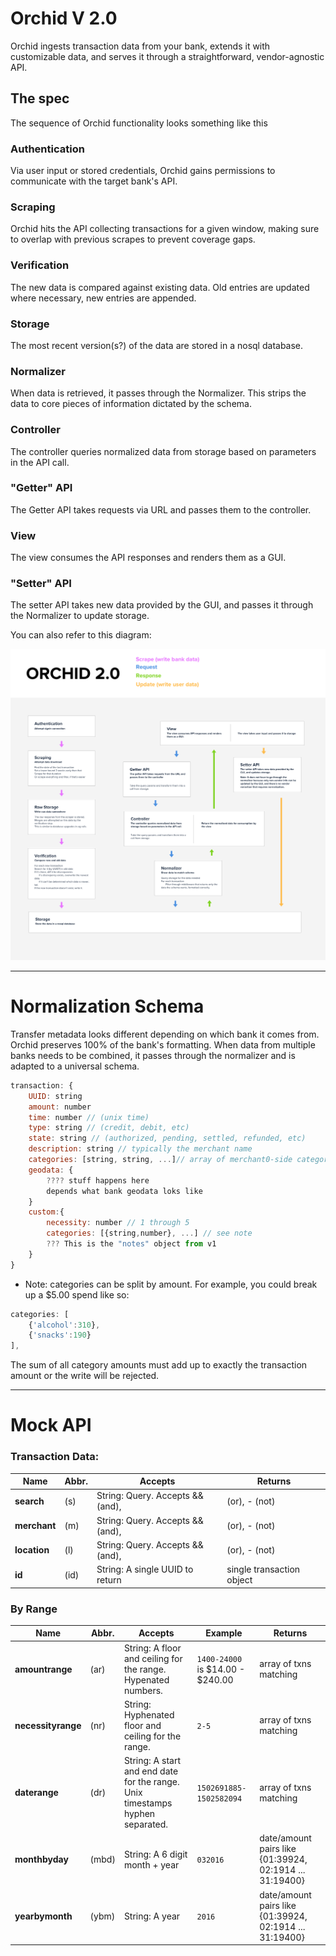 # Orchid V 2.0

Orchid ingests transaction data from your bank, extends it with customizable data, and serves it through a straightforward, vendor-agnostic API.

## The spec

The sequence of Orchid functionality looks something like this

### Authentication

Via user input or stored credentials, Orchid gains permissions to communicate with the target bank's API.

### Scraping

Orchid hits the API collecting transactions for a given window, making sure to overlap with previous scrapes to prevent coverage gaps.

### Verification

The new data is compared against existing data. Old entries are updated where necessary, new entries are appended.

### Storage

The most recent version(s?) of the data are stored in a nosql database.

### Normalizer

When data is retrieved, it passes through the Normalizer. This strips the data to core pieces of information dictated by the schema.

### Controller

The controller queries normalized data from storage based on parameters in the API call.

### "Getter" API

The Getter API takes requests via URL and passes them to the controller.

### View

The view consumes the API responses and renders them as a GUI.

### "Setter" API

The setter API takes new data provided by the GUI, and passes it through the Normalizer to update storage.

You can also refer to this diagram:

![Orchid Data Flow](/Spec/Orchid_Flow_01.png?raw=true "Orchid Data Flow")

--------------------------------------------------------

# Normalization Schema

Transfer metadata looks different depending on which bank it comes from. Orchid preserves 100% of the bank's formatting. When data from multiple banks needs to be combined, it passes through the normalizer and is adapted to a universal schema.

```javascript
transaction: {
	UUID: string
	amount: number
	time: number // (unix time)
	type: string // (credit, debit, etc)
	state: string // (authorized, pending, settled, refunded, etc)
	description: string // typically the merchant name
	categories: [string, string, ...]// array of merchant0-side categories
	geodata: {
		???? stuff happens here
		depends what bank geodata loks like
	}
	custom:{
		necessity: number // 1 through 5
		categories: [{string,number}, ...] // see note
		??? This is the "notes" object from v1
	}
}
```

* Note: categories can be split by amount.
For example, you could break up a $5.00 spend like so:

```javascript
categories: [
	{'alcohol':310},
	{'snacks':190}
],
```

The sum of all category amounts must add up to exactly the transaction amount or the write will be rejected.

--------------------------------------------------------

# Mock API

### Transaction Data:

| Name | Abbr. | Accepts | Returns |
| --- | --- | --- | --- |
| **search** | (s) | String: Query. Accepts && (and), | (or), - (not) |  array of txns matching | 
| **merchant** | (m) | String: Query. Accepts && (and), | (or), - (not) |  array of txns matching | 
| **location** | (l) | String: Query. Accepts && (and), | (or), - (not) |  array of txns matching | 
| **id** | (id) | String: A single UUID to return |  single transaction object | 

### By Range

| Name | Abbr. | Accepts | Example | Returns |
| --- | --- | --- | --- | --- |
| **amountrange** | (ar) |  String: A floor and ceiling for the range. Hypenated numbers. | `1400-24000` is $14.00 - $240.00 | array of txns matching |
| **necessityrange** | (nr) |  String: Hyphenated floor and ceiling for the range. | `2-5` | array of txns matching |
| **daterange** | (dr) |  String: A start and end date for the range. Unix timestamps hyphen separated. | `1502691885-1502582094` | array of txns matching |
| **monthbyday** | (mbd) |  String: A 6 digit month + year | `032016` | date/amount pairs like {01:39924, 02:1914 ... 31:19400} |
| **yearbymonth** | (ybm) |  String: A year | `2016` | date/amount pairs like {01:39924, 02:1914 ... 31:19400} |
